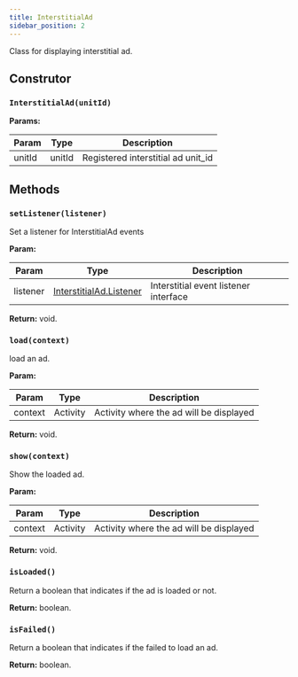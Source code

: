 ```yaml
---
title: InterstitialAd
sidebar_position: 2
---
```


Class for displaying interstitial ad.

## Construtor

### `InterstitialAd(unitId)`

**Params:**

| Param  | Type   | Description                        |
| ------ | ------ | ---------------------------------- |
| unitId | unitId | Registered interstitial ad unit_id |

## Methods

### `setListener(listener)`

Set a listener for InterstitialAd events

**Param:**

| Param    | Type                                                               | Description                           |
| -------- | ------------------------------------------------------------------ | ------------------------------------- |
| listener | [InterstitialAd.Listener](/docs/api/android/interstitial/listener) | Interstitial event listener interface |

**Return:** void.

### `load(context)`

load an ad.

**Param:**

| Param   | Type     | Description                             |
| ------- | -------- | --------------------------------------- |
| context | Activity | Activity where the ad will be displayed |

**Return:** void.

### `show(context)`

Show the loaded ad.

**Param:**

| Param   | Type     | Description                             |
| ------- | -------- | --------------------------------------- |
| context | Activity | Activity where the ad will be displayed |

**Return:** void.

### `isLoaded()`

Return a boolean that indicates if the ad is loaded or not.

**Return:** boolean.

### `isFailed()`

Return a boolean that indicates if the failed to load an ad.

**Return:** boolean.
